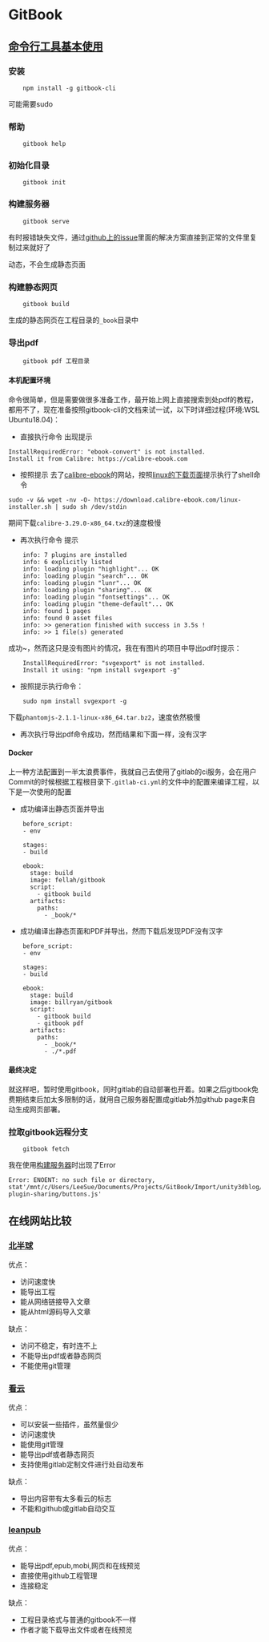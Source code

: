 # GitBook

## [命令行工具基本使用](https://github.com/GitbookIO/gitbook/blob/master/docs/setup.md)

### 安装
```shell
    npm install -g gitbook-cli
```
可能需要sudo

### 帮助
```shell
    gitbook help
```

### 初始化目录
```shell
    gitbook init
```

### 构建服务器
```shell
    gitbook serve
```
有时报错缺失文件，通过[github上的issue](https://github.com/GitbookIO/gitbook/issues/1309)里面的解决方案直接到正常的文件里复制过来就好了

动态，不会生成静态页面

### 构建静态网页
```shell
    gitbook build
```
生成的静态网页在工程目录的`_book`目录中

### 导出pdf

```shell
    gitbook pdf 工程目录
```

#### 本机配置环境
命令很简单，但是需要做很多准备工作，最开始上网上直接搜索到处pdf的教程，都用不了，现在准备按照gitbook-cli的文档来试一试，以下时详细过程(环境:WSL Ubuntu18.04)：

* 直接执行命令
出现提示
```
InstallRequiredError: "ebook-convert" is not installed.
Install it from Calibre: https://calibre-ebook.com
```
* 按照提示
去了[calibre-ebook](https://calibre-ebook.com)的网站，按照[linux的下载页面](https://calibre-ebook.com/download_linux)提示执行了shell命令
```shell
sudo -v && wget -nv -O- https://download.calibre-ebook.com/linux-installer.sh | sudo sh /dev/stdin
```
期间下载`calibre-3.29.0-x86_64.txz`的速度极慢
* 再次执行命令
提示
```
    info: 7 plugins are installed
    info: 6 explicitly listed
    info: loading plugin "highlight"... OK
    info: loading plugin "search"... OK
    info: loading plugin "lunr"... OK
    info: loading plugin "sharing"... OK
    info: loading plugin "fontsettings"... OK
    info: loading plugin "theme-default"... OK
    info: found 1 pages
    info: found 0 asset files
    info: >> generation finished with success in 3.5s !
    info: >> 1 file(s) generated
```
成功~，然而这只是没有图片的情况，我在有图片的项目中导出pdf时提示：
```
    InstallRequiredError: "svgexport" is not installed.
    Install it using: "npm install svgexport -g"
```
* 按照提示执行命令：
```shell
    sudo npm install svgexport -g
```
下载`phantomjs-2.1.1-linux-x86_64.tar.bz2`，速度依然极慢
* 再次执行导出pdf命令成功，然而结果和下面一样，没有汉字

#### Docker
上一种方法配置到一半太浪费事件，我就自己去使用了gitlab的ci服务，会在用户Commit的时候根据工程根目录下`.gitlab-ci.yml`的文件中的配置来编译工程，以下是一次使用的配置
- 成功编译出静态页面并导出
```
    before_script:
    - env
    
    stages:
    - build
    
    ebook:
      stage: build
      image: fellah/gitbook
      script:
        - gitbook build
      artifacts:
        paths:
          - _book/*
```
- 成功编译出静态页面和PDF并导出，然而下载后发现PDF没有汉字
```
    before_script:
    - env
    
    stages:
    - build
    
    ebook:
      stage: build
      image: billryan/gitbook
      script:
        - gitbook build
        - gitbook pdf
      artifacts:
        paths:
          - _book/*
          - ./*.pdf
```

#### 最终决定
就这样吧，暂时使用gitbook，同时gitlab的自动部署也开着。如果之后gitbook免费期结束后加太多限制的话，就用自己服务器配置成gitlab外加github page来自动生成网页部署。

### 拉取gitbook远程分支

```shell
    gitbook fetch
```

我在使用[构建服务器](#gou-jian-fu-wu-qi)时出现了Error
```
Error: ENOENT: no such file or directory, stat'/mnt/c/Users/LeeSue/Documents/Projects/GitBook/Import/unity3dblog/_book/gitbook/gitbook-plugin-sharing/buttons.js'
```

## 在线网站比较
### [北半球](https://www.beibq.cn/book/beibq_guide)

优点：
- 访问速度快
- 能导出工程
- 能从网络链接导入文章
- 能从html源码导入文章

缺点：
- 访问不稳定，有时连不上
- 不能导出pdf或者静态网页
- 不能使用git管理

### [看云](https://help.kancloud.cn/41497)

优点：
- 可以安装一些插件，虽然量佷少
- 访问速度快
- 能使用git管理
- 能导出pdf或者静态网页
- 支持使用gitlab定制文件进行处自动发布

缺点：
- 导出内容带有太多看云的标志
- 不能和github或gitlab自动交互

### [leanpub](https://leanpub.com/help)

优点：
- 能导出pdf,epub,mobi,网页和在线预览
- 直接使用github工程管理
- 连接稳定

缺点：
- 工程目录格式与普通的gitbook不一样
- 作者才能下载导出文件或者在线预览

